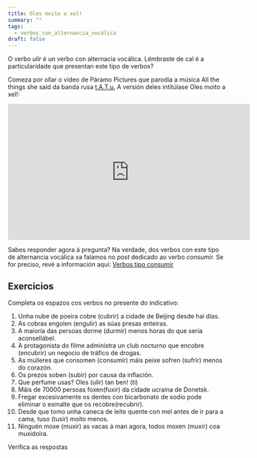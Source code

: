```yaml
---
title: Oles moito a xel!
summary: ""
tags:
  - verbos_con_alternancia_vocálica
draft: false
---
```

O verbo *ulir* é un verbo con alternacia vocálica. Lémbraste de cal é a particularidade que presentan este tipo de verbos? 

Comeza por ollar o vídeo de Páramo Pictures que parodia a música All the things she said da banda rusa [t.A.T.u.](https://gl.wikipedia.org/wiki/T.A.T.u.) A versión deles intitúlase Oles moito a xel!:

<iframe width="560" height="315" src="https://www.youtube.com/embed/J9W1bEYpSV0" title="YouTube video player" frameborder="0" allow="accelerometer; autoplay; clipboard-write; encrypted-media; gyroscope; picture-in-picture; web-share" allowfullscreen></iframe>

Sabes responder agora á pregunta? Na verdade, dos verbos con este tipo de alternancia vocálica xa falamos no *post* dedicado ao verbo *consumir.* Se for preciso, revé a información aquí:  [Verbos tipo consumir](https://laurarubio.net/posts/verbos-tipo-consumir/)

## Exercicios

Completa os espazos cos verbos no presente do indicativo:

1. Unha nube de poeira <e-answer>cobre</e-answer> (cubrir) a cidade de Beijing desde hai días.
2. As cobras <e-answer>engolen</e-answer> (engulir) as súas presas enteiras.
3. A maioría das persoas <e-answer>dorme</e-answer> (durmir) menos horas do que sería aconsellábel.
4. A protagonista do filme administra un club nocturno que <e-answer>encobre</e-answer> (encubrir) un negocio de tráfico de drogas.
5. As mulleres que <e-answer>consomen</e-answer> (consumir) máis peixe <e-answer>sofren</e-answer> (sufrir) menos do corazón.
6. Os prezos <e-answer>soben</e-answer> (subir) por causa da inflación.
7. Que perfume usas? <e-answer>Oles</e-answer> (ulir) tan ben! (ti)
8. Máis de 70000 persoas <e-answer>foxen</e-answer>(fuxir) da cidade ucraína de Donetsk.
9. Fregar excesivamente os dentes con bicarbonato de sodio pode eliminar o esmalte que os <e-answer>recobre</e-answer>(recubrir).
10. Desde que tomo unha caneca de leite quente con mel antes de ir para a cama, <e-answer>tuso</e-answer> (tusir) moito menos.
11. Ninguén <e-answer>moxe</e-answer> (muxir) as vacas á man agora, todos <e-answer>moxen</e-answer> (muxir) coa muxidoira. 

<e-validate>Verifica as respostas</e-validate>